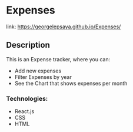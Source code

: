 # Expenses
link: https://georgelepsaya.github.io/Expenses/
## Description
This is an Expense tracker, where you can:
- Add new expenses
- Filter Expenses by year
- See the Chart that shows expenses per month
### Technologies:
- React.js
- CSS
- HTML
